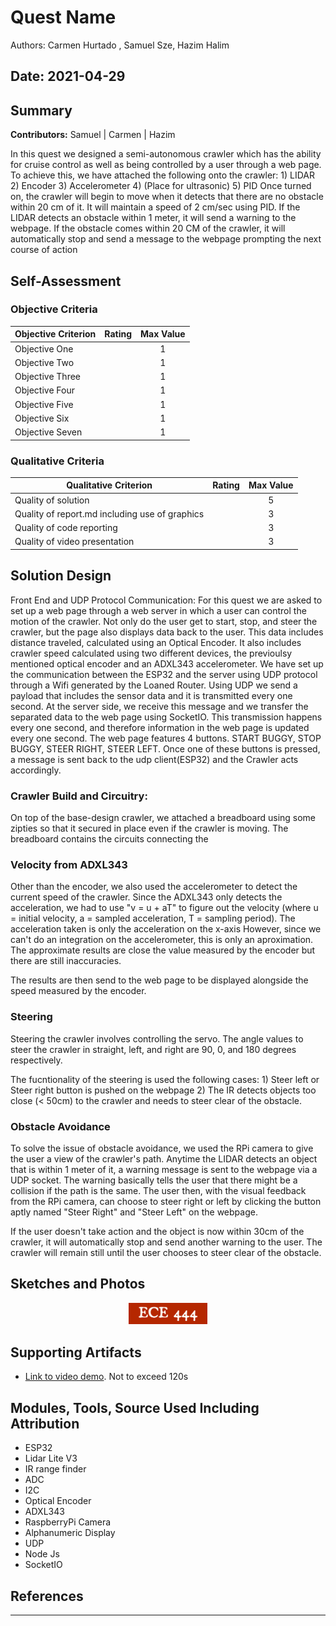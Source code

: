 # Quest Name
Authors: Carmen Hurtado , Samuel Sze, Hazim Halim

Date: 2021-04-29
-----

## Summary
**Contributors:**
Samuel | Carmen | Hazim


In this quest we designed a semi-autonomous crawler which has the ability for cruise control as well as being controlled by a user through a web page.
To achieve this, we have attached the following onto the crawler: 
    1) LIDAR
    2) Encoder
    3) Accelerometer
    4) (Place for ultrasonic)
    5) PID
Once turned on, the crawler will begin to move when it detects that there are no obstacle within 20 cm of it. It will maintain a speed of 2 cm/sec using PID. If the LIDAR detects an obstacle within 1 meter, it will send a warning to the webpage. If the obstacle comes within 20 CM of the crawler, it will automatically stop and send a message to the webpage prompting the next course of action

## Self-Assessment

### Objective Criteria

| Objective Criterion | Rating | Max Value  | 
|---------------------------------------------|:-----------:|:---------:|
| Objective One |  |  1     | 
| Objective Two |  |  1     | 
| Objective Three |  |  1     | 
| Objective Four |  |  1     | 
| Objective Five |  |  1     | 
| Objective Six |  |  1     | 
| Objective Seven |  |  1     | 


### Qualitative Criteria

| Qualitative Criterion | Rating | Max Value  | 
|---------------------------------------------|:-----------:|:---------:|
| Quality of solution |  |  5     | 
| Quality of report.md including use of graphics |  |  3     | 
| Quality of code reporting |  |  3     | 
| Quality of video presentation |  |  3     | 


## Solution Design
Front End and UDP Protocol Communication:
For this quest we are asked to set up a web page through a web server in which a user can control the motion of the crawler. Not only do the user get to start, stop, and steer the crawler, but the page also displays data back to the user. This data includes distance traveled, calculated using an Optical Encoder. It also includes crawler speed calculated using two different devices, the previoulsy mentioned optical encoder and an ADXL343 accelerometer.
We have set up the communication between the ESP32 and the server using UDP protocol through a Wifi generated by the Loaned Router. Using UDP we send a payload that includes the sensor data and it is transmitted every one second. At the server side, we receive this message and we transfer the separated data to the web page using SocketIO. This transmission happens every one second, and therefore information in the web page is updated every one second. 
The web page features 4 buttons. START BUGGY, STOP BUGGY, STEER RIGHT, STEER LEFT. Once one of these buttons is pressed, a message is sent back to the udp client(ESP32) and the Crawler acts accordingly. 


### Crawler Build and Circuitry:

On top of the base-design crawler, we attached  a breadboard using some zipties so that it secured in place even if the crawler is moving. 
The breadboard contains the circuits connecting the 

### Velocity from ADXL343

Other than the encoder, we also used the accelerometer to detect the current speed of the crawler.
Since the ADXL343 only detects the acceleration, we had to use "v = u + aT" to figure out the velocity (where u = initial velocity, a = sampled acceleration, T = sampling period).  The acceleration taken is only the acceleration on the x-axis
However, since we can't do an integration on the accelerometer, this is only an aproximation. The approximate results are close the value measured by the encoder but there are still inaccuracies.

The results are then send to the web page to be displayed alongside the speed measured by the encoder.

### Steering

Steering the crawler involves controlling the servo.
The angle values to steer the crawler in straight, left, and right are 90, 0, and 180 degrees respectively.

The fucntionality of the steering is used the following cases:
    1) Steer left or Steer right button is pushed on the webpage
    2) The IR detects objects too close (< 50cm) to the crawler and needs to steer clear of the obstacle.
    
    
### Obstacle Avoidance

To solve the issue of obstacle avoidance, we used the RPi camera to give the user a view of the crawler's path.
Anytime the LIDAR detects an object that is within 1 meter of it, a warning message is sent to the webpage via a UDP socket. The warning basically tells the user that there might be a collision if the path is the same. The user then, with the visual feedback from the RPi camera, can choose to steer right or left by clicking the button aptly named "Steer Right" and "Steer Left" on the webpage.

If the user doesn't take action and the object is now within 30cm of the crawler, it will automatically stop and send another warning to the user. The crawler will remain still until the user chooses to steer clear of the obstacle.


## Sketches and Photos
<center><img src="./images/ece444.png" width="25%" /></center>  
<center> </center>


## Supporting Artifacts
- [Link to video demo](). Not to exceed 120s


## Modules, Tools, Source Used Including Attribution
- ESP32
- Lidar Lite V3
- IR range finder 
- ADC
- I2C
- Optical Encoder 
- ADXL343
- RaspberryPi Camera
- Alphanumeric Display
- UDP 
- Node Js
- SocketIO
## References

-----

